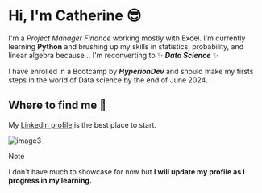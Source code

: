 # Hi, I'm Catherine 😎

I'm a *Project Manager Finance* working mostly with Excel. I'm currently learning __Python__ and brushing up my skills in statistics, probability, and linear algebra because... 
I'm reconverting to ✨ _**Data Science**_ ✨  

I have enrolled in a Bootcamp by ***HyperionDev*** and should make my firsts steps in the world of Data science by the end of June 2024.  

## Where to find me 👀
My [LinkedIn profile](www.linkedin.com/in/catherineschalbroeck) is the best place to start.


![image3](https://github.com/CatherineSchalbroeck/CatherineSchalbroeck/assets/77054227/3fbd4b91-afc4-46bf-8739-38125ab436fc)

> [!NOTE]
> I don't have much to showcase for now but **I will update my profile as I progress in my learning.**



<!--
**CatherineSchalbroeck/CatherineSchalbroeck** is a ✨ _special_ ✨ repository because its `README.md` (this file) appears on your GitHub profile.

Here are some ideas to get you started:

- 🔭 I’m currently working on ...
- 🌱 I’m currently learning ...
- 👯 I’m looking to collaborate on ...
- 🤔 I’m looking for help with ...
- 💬 Ask me about ...
- 📫 How to reach me: ...
- 😄 Pronouns: ...
- ⚡ Fun fact: ...
-->
